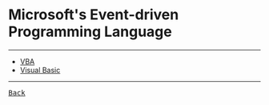 # Microsoft's Event-driven Programming Language

---

- [VBA](./VBA.md)
- [Visual Basic](./VB.md)

---

[<kbd> Back </kbd>](./../../readme.md)
